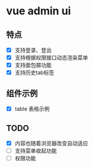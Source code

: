 # vue admin ui

## 特点
- [x] 支持登录、登出
- [x] 支持根据权限接口动态渲染菜单
- [x] 支持面包屑功能
- [x] 支持历史tab标签

## 组件示例
- [x] table 表格示例


## TODO

- [x] 内容也随着浏览器改变自动适应
- [ ] 支持菜单收起功能
- [ ] 权限功能